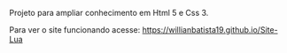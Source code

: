 Projeto para ampliar conhecimento em Html 5 e Css 3.

Para ver o site funcionando acesse: https://willianbatista19.github.io/Site-Lua

